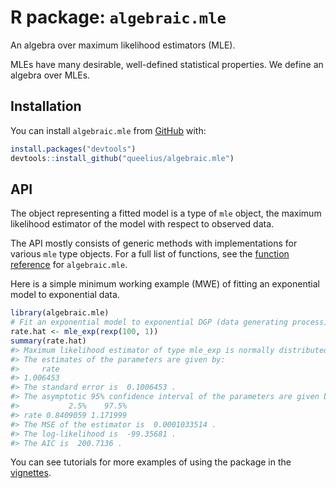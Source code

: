 
<!-- README.md is generated from README.Rmd. Please edit that file -->

# R package: `algebraic.mle`

<!-- badges: start -->

<!-- badges: end -->

An algebra over maximum likelihood estimators (MLE).

MLEs have many desirable, well-defined statistical properties. We define
an algebra over MLEs.

## Installation

You can install `algebraic.mle` from
[GitHub](https://github.com/queelius/algebraic.mle) with:

``` r
install.packages("devtools")
devtools::install_github("queelius/algebraic.mle")
```

## API

The object representing a fitted model is a type of `mle` object, the
maximum likelihood estimator of the model with respect to observed data.

The API mostly consists of generic methods with implementations for
various `mle` type objects. For a full list of functions, see the
[function
reference](https://queelius.github.io/algebraic.mle/reference/index.html)
for `algebraic.mle`.

Here is a simple minimum working example (MWE) of fitting an exponential
model to exponential data.

``` r
library(algebraic.mle)
# Fit an exponential model to exponential DGP (data generating process)
rate.hat <- mle_exp(rexp(100, 1))
summary(rate.hat)
#> Maximum likelihood estimator of type mle_exp is normally distributed.
#> The estimates of the parameters are given by:
#>     rate 
#> 1.006453 
#> The standard error is  0.1006453 .
#> The asymptotic 95% confidence interval of the parameters are given by:
#>           2.5%    97.5%
#> rate 0.8409059 1.171999
#> The MSE of the estimator is  0.0001033514 .
#> The log-likelihood is  -99.35681 .
#> The AIC is  200.7136 .
```

You can see tutorials for more examples of using the package in the
[vignettes](https://queelius.github.io/algebraic.mle/articles/index.html).
